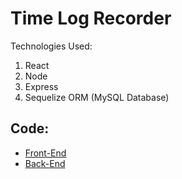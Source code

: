 # Time Log Recorder

Technologies Used:

1. React
2. Node
3. Express
4. Sequelize ORM (MySQL Database)

## Code:

- [Front-End](./frontend/)
- [Back-End](./backend/)
